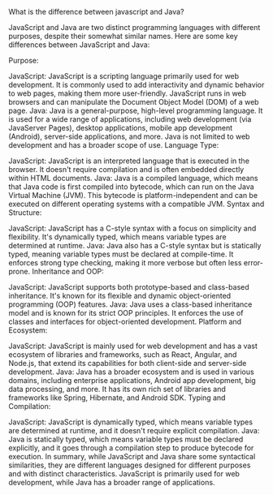 What is the difference between javascript and Java?

JavaScript and Java are two distinct programming languages with different purposes, despite their somewhat similar names. Here are some key differences between JavaScript and Java:

Purpose:

JavaScript: JavaScript is a scripting language primarily used for web development. It is commonly used to add interactivity and dynamic behavior to web pages, making them more user-friendly. JavaScript runs in web browsers and can manipulate the Document Object Model (DOM) of a web page.
Java: Java is a general-purpose, high-level programming language. It is used for a wide range of applications, including web development (via JavaServer Pages), desktop applications, mobile app development (Android), server-side applications, and more. Java is not limited to web development and has a broader scope of use.
Language Type:

JavaScript: JavaScript is an interpreted language that is executed in the browser. It doesn't require compilation and is often embedded directly within HTML documents.
Java: Java is a compiled language, which means that Java code is first compiled into bytecode, which can run on the Java Virtual Machine (JVM). This bytecode is platform-independent and can be executed on different operating systems with a compatible JVM.
Syntax and Structure:

JavaScript: JavaScript has a C-style syntax with a focus on simplicity and flexibility. It's dynamically typed, which means variable types are determined at runtime.
Java: Java also has a C-style syntax but is statically typed, meaning variable types must be declared at compile-time. It enforces strong type checking, making it more verbose but often less error-prone.
Inheritance and OOP:

JavaScript: JavaScript supports both prototype-based and class-based inheritance. It's known for its flexible and dynamic object-oriented programming (OOP) features.
Java: Java uses a class-based inheritance model and is known for its strict OOP principles. It enforces the use of classes and interfaces for object-oriented development.
Platform and Ecosystem:

JavaScript: JavaScript is mainly used for web development and has a vast ecosystem of libraries and frameworks, such as React, Angular, and Node.js, that extend its capabilities for both client-side and server-side development.
Java: Java has a broader ecosystem and is used in various domains, including enterprise applications, Android app development, big data processing, and more. It has its own rich set of libraries and frameworks like Spring, Hibernate, and Android SDK.
Typing and Compilation:

JavaScript: JavaScript is dynamically typed, which means variable types are determined at runtime, and it doesn't require explicit compilation.
Java: Java is statically typed, which means variable types must be declared explicitly, and it goes through a compilation step to produce bytecode for execution.
In summary, while JavaScript and Java share some syntactical similarities, they are different languages designed for different purposes and with distinct characteristics. JavaScript is primarily used for web development, while Java has a broader range of applications.